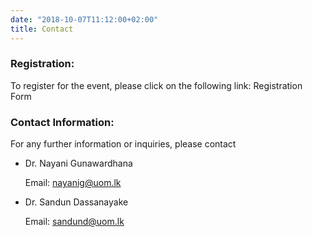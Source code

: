 ```yaml
---
date: "2018-10-07T11:12:00+02:00"
title: Contact
---
```

### Registration:

To register for the event, please click on the following link: Registration Form

### Contact Information:

For any further information or inquiries, please contact

- Dr. Nayani Gunawardhana

  Email: nayanig@uom.lk

- Dr. Sandun Dassanayake

  Email: sandund@uom.lk
